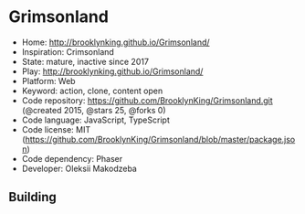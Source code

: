 # Grimsonland

- Home: http://brooklynking.github.io/Grimsonland/
- Inspiration: Crimsonland
- State: mature, inactive since 2017
- Play: http://brooklynking.github.io/Grimsonland/
- Platform: Web
- Keyword: action, clone, content open
- Code repository: https://github.com/BrooklynKing/Grimsonland.git (@created 2015, @stars 25, @forks 0)
- Code language: JavaScript, TypeScript
- Code license: MIT (https://github.com/BrooklynKing/Grimsonland/blob/master/package.json)
- Code dependency: Phaser
- Developer: Oleksii Makodzeba

## Building
